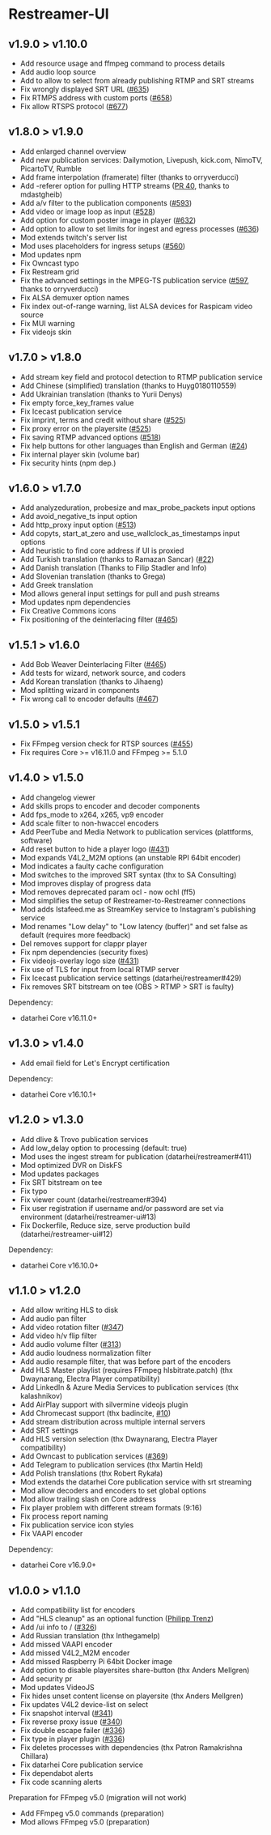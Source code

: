 # Restreamer-UI

## v1.9.0 > v1.10.0

-   Add resource usage and ffmpeg command to process details
-   Add audio loop source
-   Add to allow to select from already publishing RTMP and SRT streams
-   Fix wrongly displayed SRT URL ([#635](https://github.com/datarhei/restreamer/issues/635))
-   Fix RTMPS address with custom ports ([#658](https://github.com/datarhei/restreamer/issues/658))
-   Fix allow RTSPS protocol ([#677](https://github.com/datarhei/restreamer/issues/677))

## v1.8.0 > v1.9.0

-   Add enlarged channel overview
-   Add new publication services: Dailymotion, Livepush, kick.com, NimoTV, PicartoTV, Rumble
-   Add frame interpolation (framerate) filter (thanks to orryverducci)
-   Add -referer option for pulling HTTP streams ([PR 40](https://github.com/datarhei/restreamer-ui/pull/40), thanks to mdastgheib)
-   Add a/v filter to the publication components ([#593](https://github.com/datarhei/restreamer-ui/issues/593))
-   Add video or image loop as input ([#528](https://github.com/datarhei/restreamer/discussions/528))
-   Add option for custom poster image in player ([#632](https://github.com/datarhei/restreamer/issues/632))
-   Add option to allow to set limits for ingest and egress processes ([#636](https://github.com/datarhei/restreamer/issues/636))
-   Mod extends twitch's server list
-   Mod uses placeholders for ingress setups ([#560](https://github.com/datarhei/restreamer-ui/issues/560))
-   Mod updates npm
-   Fix Owncast typo
-   Fix Restream grid
-   Fix the advanced settings in the MPEG-TS publication service ([#597](https://github.com/datarhei/restreamer/issues/597), thanks to orryverducci)
-   Fix ALSA demuxer option names
-   Fix index out-of-range warning, list ALSA devices for Raspicam video source
-   Fix MUI warning
-   Fix videojs skin

## v1.7.0 > v1.8.0

-   Add stream key field and protocol detection to RTMP publication service
-   Add Chinese (simplified) translation (thanks to Huyg0180110559)
-   Add Ukrainian translation (thanks to Yurii Denys)
-   Fix empty force_key_frames value
-   Fix Icecast publication service
-   Fix imprint, terms and credit without share ([#525](https://github.com/datarhei/restreamer/issues/529))
-   Fix proxy error on the playersite ([#525](https://github.com/datarhei/restreamer/issues/525))
-   Fix saving RTMP advanced options ([#518](https://github.com/datarhei/restreamer/issues/518))
-   Fix help buttons for other languages than English and German ([#24](https://github.com/datarhei/restreamer-ui/issues/24))
-   Fix internal player skin (volume bar)
-   Fix security hints (npm dep.)

## v1.6.0 > v1.7.0

-   Add analyzeduration, probesize and max_probe_packets input options
-   Add avoid_negative_ts input option
-   Add http_proxy input option ([#513](https://github.com/datarhei/restreamer/issues/513))
-   Add copyts, start_at_zero and use_wallclock_as_timestamps input options
-   Add heuristic to find core address if UI is proxied
-   Add Turkish translation (thanks to Ramazan Sancar) ([#22](https://github.com/datarhei/restreamer-ui/issues/22))
-   Add Danish translation (Thanks to Filip Stadler and Info)
-   Add Slovenian translation (thanks to Grega)
-   Add Greek translation
-   Mod allows general input settings for pull and push streams
-   Mod updates npm dependencies
-   Fix Creative Commons icons
-   Fix positioning of the deinterlacing filter ([#465](https://github.com/datarhei/restreamer/issues/465))

## v1.5.1 > v1.6.0

-   Add Bob Weaver Deinterlacing Filter ([#465](https://github.com/datarhei/restreamer/issues/465))
-   Add tests for wizard, network source, and coders
-   Add Korean translation (thanks to Jihaeng)
-   Mod splitting wizard in components
-   Fix wrong call to encoder defaults ([#467](https://github.com/datarhei/restreamer/issues/467))

## v1.5.0 > v1.5.1

-   Fix FFmpeg version check for RTSP sources ([#455](https://github.com/datarhei/restreamer/issues/455))
-   Fix requires Core >= v16.11.0 and FFmpeg >= 5.1.0

## v1.4.0 > v1.5.0

-   Add changelog viewer
-   Add skills props to encoder and decoder components
-   Add fps_mode to x264, x265, vp9 encoder
-   Add scale filter to non-hwaccel encoders
-   Add PeerTube and Media Network to publication services (plattforms, software)
-   Add reset button to hide a player logo ([#431](https://github.com/datarhei/restreamer/issues/431))
-   Mod expands V4L2_M2M options (an unstable RPI 64bit encoder)
-   Mod indicates a faulty cache configuration
-   Mod switches to the improved SRT syntax (thx to SA Consulting)
-   Mod improves display of progress data
-   Mod removes deprecated param ocl - now ochl (ff5)
-   Mod simplifies the setup of Restreamer-to-Restreamer connections
-   Mod adds Istafeed.me as StreamKey service to Instagram's publishing service
-   Mod renames "Low delay" to "Low latency (buffer)" and set false as default (requires more feedback)
-   Del removes support for clappr player
-   Fix npm dependencies (security fixes)
-   Fix videojs-overlay logo size ([#431](https://github.com/datarhei/restreamer/issues/431))
-   Fix use of TLS for input from local RTMP server
-   Fix Icecast publication service settings (datarhei/restreamer#429)
-   Fix removes SRT bitstream on tee (OBS > RTMP > SRT is faulty)

Dependency:

-   datarhei Core v16.11.0+

## v1.3.0 > v1.4.0

-   Add email field for Let's Encrypt certification

Dependency:

-   datarhei Core v16.10.1+

## v1.2.0 > v1.3.0

-   Add dlive & Trovo publication services
-   Add low_delay option to processing (default: true)
-   Mod uses the ingest stream for publication (datarhei/restreamer#411)
-   Mod optimized DVR on DiskFS
-   Mod updates packages
-   Fix SRT bitstream on tee
-   Fix typo
-   Fix viewer count (datarhei/restreamer#394)
-   Fix user registration if username and/or password are set via environment (datarhei/restreamer-ui#13)
-   Fix Dockerfile, Reduce size, serve production build (datarhei/restreamer-ui#12)

Dependency:

-   datarhei Core v16.10.0+

## v1.1.0 > v1.2.0

-   Add allow writing HLS to disk
-   Add audio pan filter
-   Add video rotation filter ([#347](https://github.com/datarhei/restreamer/discussions/347))
-   Add video h/v flip filter
-   Add audio volume filter ([#313](https://github.com/datarhei/restreamer/issues/313))
-   Add audio loudness normalization filter
-   Add audio resample filter, that was before part of the encoders
-   Add HLS Master playlist (requires FFmpeg hlsbitrate.patch) (thx Dwaynarang, Electra Player compatibility)
-   Add LinkedIn & Azure Media Services to publication services (thx kalashnikov)
-   Add AirPlay support with silvermine videojs plugin
-   Add Chromecast support (thx badincite, [#10](https://github.com/datarhei/restreamer-ui/pull/10))
-   Add stream distribution across multiple internal servers
-   Add SRT settings
-   Add HLS version selection (thx Dwaynarang, Electra Player compatibility)
-   Add Owncast to publication services ([#369](https://github.com/datarhei/restreamer/issues/369))
-   Add Telegram to publication services (thx Martin Held)
-   Add Polish translations (thx Robert Rykała)
-   Mod extends the datarhei Core publication service with srt streaming
-   Mod allow decoders and encoders to set global options
-   Mod allow trailing slash on Core address
-   Fix player problem with different stream formats (9:16)
-   Fix process report naming
-   Fix publication service icon styles
-   Fix VAAPI encoder

Dependency:

-   datarhei Core v16.9.0+

## v1.0.0 > v1.1.0

-   Add compatibility list for encoders
-   Add "HLS cleanup" as an optional function ([Philipp Trenz](https://github.com/philipptrenz))
-   Add /ui info to / ([#326](https://github.com/datarhei/restreamer/issues/326))
-   Add Russian translation (thx Inthegamelp)
-   Add missed VAAPI encoder
-   Add missed V4L2_M2M encoder
-   Add missed Raspberry Pi 64bit Docker image
-   Add option to disable playersites share-button (thx Anders Mellgren)
-   Add security pr
-   Mod updates VideoJS
-   Fix hides unset content license on playersite (thx Anders Mellgren)
-   Fix updates V4L2 device-list on select
-   Fix snapshot interval ([#341](https://github.com/datarhei/restreamer/issues/340))
-   Fix reverse proxy issue ([#340](https://github.com/datarhei/restreamer/issues/340))
-   Fix double escape failer ([#336](https://github.com/datarhei/restreamer/issues/336))
-   Fix type in player plugin ([#336](https://github.com/datarhei/restreamer/issues/336))
-   Fix deletes processes with dependencies (thx Patron Ramakrishna Chillara)
-   Fix datarhei Core publication service
-   Fix dependabot alerts
-   Fix code scanning alerts

Preparation for FFmpeg v5.0 (migration will not work)

-   Add FFmpeg v5.0 commands (preparation)
-   Mod allows FFmpeg v5.0 (preparation)

